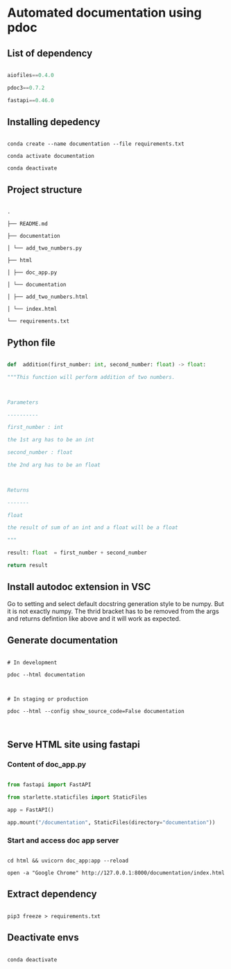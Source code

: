 
# Automated documentation using pdoc

  

## List of dependency

  

```python

aiofiles==0.4.0

pdoc3==0.7.2

fastapi==0.46.0

```

  

## Installing depedency

  

```shell

conda create --name documentation --file requirements.txt

conda activate documentation

conda deactivate

```

  

## Project structure

  

```shell

.

├── README.md

├── documentation

│ └── add_two_numbers.py

├── html

│ ├── doc_app.py

│ └── documentation

│ ├── add_two_numbers.html

│ └── index.html

└── requirements.txt

```

  

## Python file

  

```python

def  addition(first_number: int, second_number: float) -> float:

"""This function will perform addition of two numbers.

  

Parameters

----------

first_number : int

the 1st arg has to be an int

second_number : float

the 2nd arg has to be an float

  

Returns

-------

float

the result of sum of an int and a float will be a float

"""

result: float  = first_number + second_number

return result

```

  

## Install autodoc extension in VSC

  

Go to setting and select default docstring generation style to be numpy. But it is not exactly numpy. The thrid bracket has to be removed from the args and returns defintion like above and it will work as expected.

  

## Generate documentation

  

```shell

# In development

pdoc --html documentation

  

# In staging or production

pdoc --html --config show_source_code=False documentation

  

```

  

## Serve HTML site using fastapi

  

### Content of doc_app.py

  

```python

from fastapi import FastAPI

from starlette.staticfiles import StaticFiles

app = FastAPI()

app.mount("/documentation", StaticFiles(directory="documentation"))

```

  

### Start and access doc app server

  

```shell

cd html && uvicorn doc_app:app --reload

open -a "Google Chrome" http://127.0.0.1:8000/documentation/index.html

```

  

## Extract dependency

  

```shell

pip3 freeze > requirements.txt

```

  

## Deactivate envs

  

```shell

conda deactivate

```
<!--stackedit_data:
eyJoaXN0b3J5IjpbLTE0MTE0NDcxMzFdfQ==
-->